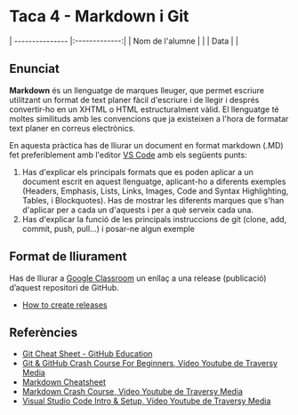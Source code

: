# Taca 4 - Markdown i Git

| --------------- |:-------------:|
| Nom de l'alumne |               |
| Data            |               |

## Enunciat
**Markdown** és un llenguatge de marques lleuger, que permet escriure utilitzant un format de text planer fàcil d'escriure i de llegir i després convertir-ho en un XHTML o HTML estructuralment vàlid. El llenguatge té moltes similituds amb les convencions que ja existeixen a l'hora de formatar text planer en correus electrònics.

En aquesta pràctica has de lliurar un document en format markdown (.MD) fet preferiblement amb l'editor [VS Code](https://code.visualstudio.com/) amb els següents punts:
1. Has d'explicar els principals formats que es poden aplicar a un document escrit en aquest llenguatge, aplicant-ho a diferents exemples (Headers, Emphasis, Lists, Links, Images, Code and Syntax Highlighting, Tables, i Blockquotes). Has de mostrar les diferents marques que s'han d'aplicar per a cada un d'aquests i per a què serveix cada una.
2. Has d'explicar la funció de les principals instruccions de git (clone, add, commit, push, pull...) i posar-ne algun exemple

## Format de lliurament

Has de lliurar a [Google Classroom](https://classroom.google.com) un enllaç a una release (publicació) d’aquest repositori de GitHub.

* [How to create releases](https://help.github.com/articles/creating-releases/)

## Referències

* [Git Cheat Sheet - GitHub Education](https://education.github.com/git-cheat-sheet-education.pdf)
* [Git & GitHub Crash Course For Beginners, Vídeo Youtube de Traversy Media](https://youtu.be/SWYqp7iY_Tc)
* [Markdown Cheatsheet](https://github.com/adam-p/markdown-here/wiki/Markdown-Cheatsheet)
* [Markdown Crash Course, Vídeo Youtube de Traversy Media](https://www.youtube.com/watch?v=HUBNt18RFbo)
* [Visual Studio Code Intro & Setup, Vídeo Youtube de Traversy Media](https://www.youtube.com/watch?v=fnPhJHN0jTE)
